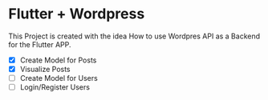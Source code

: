 # Flutter + Wordpress

This Project is created with the idea How to use Wordpres API as a Backend for the Flutter APP.

- [x] Create Model for Posts
- [x] Visualize Posts
- [ ] Create Model for Users
- [ ] Login/Register Users
